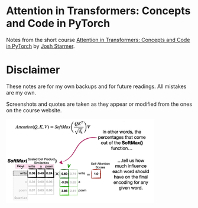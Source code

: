 # Attention in Transformers: Concepts and Code in PyTorch

Notes from the short course [Attention in Transformers: Concepts and Code in PyTorch](https://learn.deeplearning.ai/courses/attention-in-transformers-concepts-and-code-in-pytorch) by [Josh Starmer](https://statquest.org/about/).

# Disclaimer

These notes are for my own backups and for future readings. All mistakes are my own.

Screenshots and quotes are taken as they appear or modified from the ones on the course website.

<img src="images/softmax-V.jpg" width="400px" />
